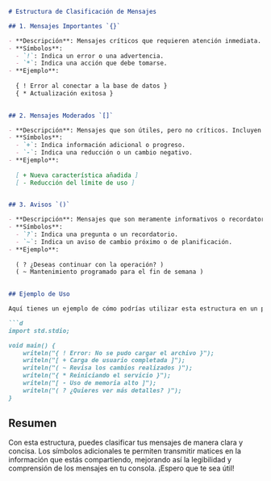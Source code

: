 ```markdown
# Estructura de Clasificación de Mensajes

## 1. Mensajes Importantes `{}`

- **Descripción**: Mensajes críticos que requieren atención inmediata. Pueden indicar errores o eventos significativos.
- **Símbolos**:
  - `!`: Indica un error o una advertencia.
  - `*`: Indica una acción que debe tomarse.
- **Ejemplo**: 
  
  { ! Error al conectar a la base de datos }
  { * Actualización exitosa }
  

## 2. Mensajes Moderados `[]`

- **Descripción**: Mensajes que son útiles, pero no críticos. Incluyen información general y actualizaciones.
- **Símbolos**:
  - `+`: Indica información adicional o progreso.
  - `-`: Indica una reducción o un cambio negativo.
- **Ejemplo**:
  
  [ + Nueva característica añadida ]
  [ - Reducción del límite de uso ]
  

## 3. Avisos `()`

- **Descripción**: Mensajes que son meramente informativos o recordatorios. Pueden no requerir acción.
- **Símbolos**:
  - `?`: Indica una pregunta o un recordatorio.
  - `~`: Indica un aviso de cambio próximo o de planificación.
- **Ejemplo**:
  
  ( ? ¿Deseas continuar con la operación? )
  ( ~ Mantenimiento programado para el fin de semana )
  

## Ejemplo de Uso

Aquí tienes un ejemplo de cómo podrías utilizar esta estructura en un programa:

```d
import std.stdio;

void main() {
    writeln("{ ! Error: No se pudo cargar el archivo }");
    writeln("[ + Carga de usuario completada ]");
    writeln("( ~ Revisa los cambios realizados )");
    writeln("{ * Reiniciando el servicio }");
    writeln("[ - Uso de memoria alto ]");
    writeln("( ? ¿Quieres ver más detalles? )");
}
```

## Resumen

Con esta estructura, puedes clasificar tus mensajes de manera clara y concisa. Los símbolos adicionales te permiten transmitir matices en la información que estás compartiendo, mejorando así la legibilidad y comprensión de los mensajes en tu consola. ¡Espero que te sea útil!


